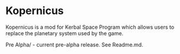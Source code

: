 Kopernicus
==========

Kopernicus is a mod for Kerbal Space Program which allows users to replace the planetary system used by the game.

Pre Alpha/ - current pre-alpha release.  See Readme.md.
